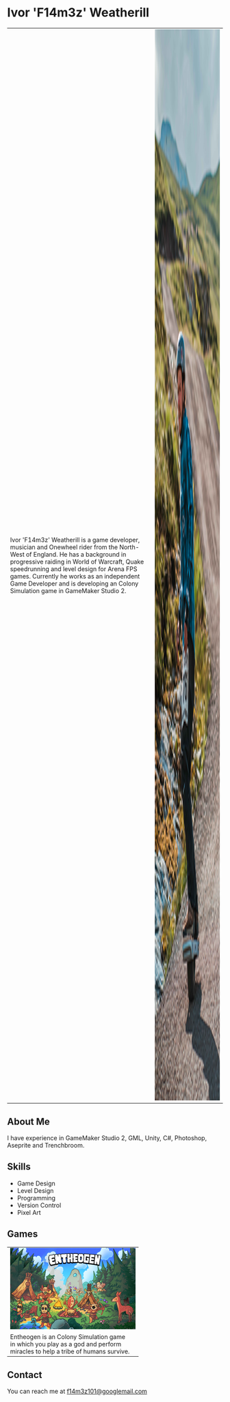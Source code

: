 # Ivor 'F14m3z' Weatherill
<table>
  <tr>
    <td>Ivor 'F14m3z' Weatherill is a game developer, musician and Onewheel rider from the North-West of England. He has a background in progressive raiding in World of Warcraft, Quake speedrunning and level            design for Arena FPS games. Currently he works as an independent Game Developer and is developing an Colony Simulation game in GameMaker Studio 2.</td>
    <td><img src="images/f14m3z.png"  alt="Me on a Onewheel!" width = 1500px height = 2500px ></td>
  </tr> 
</table>

## About Me
I have experience in GameMaker Studio 2, GML, Unity, C#, Photoshop, Aseprite and Trenchbroom.

## Skills
- Game Design
- Level Design
- Programming
- Version Control
- Pixel Art

## Games
<table>
  <tr>
    <td><img src="images/Entheogen_KeyArt_Tiny.png"  alt="Me on a Onewheel!" width = 293px height = 190px ></td>
  </tr>
  <tr>
    <td>Entheogen is an Colony Simulation game<br/>in which you play as a god and perform<br/>miracles to help a tribe of humans survive.</td>
  </tr>
</table>

## Contact
You can reach me at f14m3z101@googlemail.com
